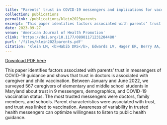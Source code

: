 ```yaml
---
title: "Parents’ trust in COVID-19 messengers and implications for vaccination"
collection: publications
permalink: /publications/klein2023parents
excerpt: 'This paper identifies factors associated with parents’ trust in messengers of COVID-19 guidance and shows that trust in doctors is associated with caregiver and child vaccination. Between January and June 2022, we surveyed 567 caregivers of elementary and middle school students in Maryland about trust in 9 messengers, demographics, and COVID-19 vaccination status. The most trusted messengers were doctors, family members, and schools. Parent characteristics were associated with trust, and trust was linked to vaccination. Awareness of variability in trusted health messengers can optimize willingness to listen to public health guidance.'
date: 2023-09-27
venue: 'American Journal of Health Promotion'
clink: 'https://doi.org/10.1177/08901171231204480'
purl: '/files/klein2023parents.pdf'
citation: 'Klein LM, <b>Habib DRS</b>, Edwards LV, Hager ER, Berry AA, Connor KA, Calderon G, Liu Y, Johnson SB. Parents’ trust in COVID-19 messengers and implications for vaccination. Am J Health Promot. 2023. doi:10.1177/08901171231204480'
---
```

[Download PDF here](http://danielrshabib.github.io/files/klein2023parents.pdf)

This paper identifies factors associated with parents’ trust in messengers of COVID-19 guidance and shows that trust in doctors is associated with caregiver and child vaccination. Between January and June 2022, we surveyed 567 caregivers of elementary and middle school students in Maryland about trust in 9 messengers, demographics, and COVID-19 vaccination status. The most trusted messengers were doctors, family members, and schools. Parent characteristics were associated with trust, and trust was linked to vaccination. Awareness of variability in trusted health messengers can optimize willingness to listen to public health guidance.
